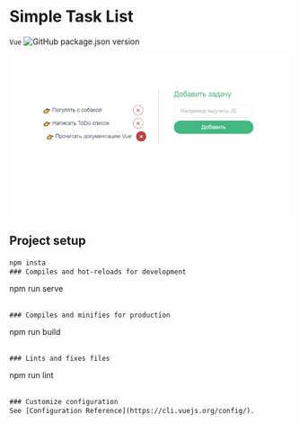 # Simple Task List
`Vue`
![GitHub package.json version](https://img.shields.io/github/package-json/v/bobandmermaid/simple-task-list?style=flat-square)

![alt text](todo3.jpg)

## Project setup
```
npm insta
### Compiles and hot-reloads for development
```
npm run serve
```

### Compiles and minifies for production
```
npm run build
```

### Lints and fixes files
```
npm run lint
```

### Customize configuration
See [Configuration Reference](https://cli.vuejs.org/config/).
